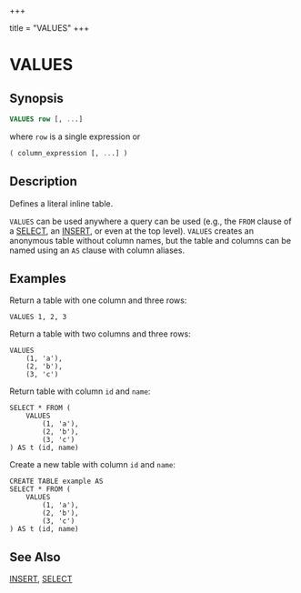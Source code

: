 +++

title = "VALUES"
+++

VALUES
======

Synopsis
--------

``` sql
VALUES row [, ...]
```

where `row` is a single expression or

``` sql
( column_expression [, ...] )
```

Description
-----------

Defines a literal inline table.

`VALUES` can be used anywhere a query can be used (e.g., the `FROM` clause of a [SELECT](./select.html), an [INSERT](./insert.html), or even at the top level). `VALUES` creates an anonymous table without column names, but the table and columns can be named using an `AS` clause with column aliases.

Examples
--------

Return a table with one column and three rows:

    VALUES 1, 2, 3

Return a table with two columns and three rows:

    VALUES
        (1, 'a'),
        (2, 'b'),
        (3, 'c')

Return table with column `id` and `name`:

    SELECT * FROM (
        VALUES
            (1, 'a'),
            (2, 'b'),
            (3, 'c')
    ) AS t (id, name)

Create a new table with column `id` and `name`:

    CREATE TABLE example AS
    SELECT * FROM (
        VALUES
            (1, 'a'),
            (2, 'b'),
            (3, 'c')
    ) AS t (id, name)

See Also
--------

[INSERT](./insert.html), [SELECT](./select.html)
